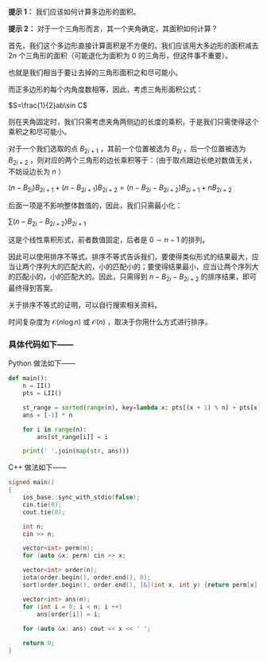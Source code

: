 **提示 1：** 我们应该如何计算多边形的面积。

**提示 2：** 对于一个三角形而言，其一个夹角确定，其面积如何计算？

首先，我们这个多边形直接计算面积是不方便的。我们应该用大多边形的面积减去 $2n$ 个三角形的面积（可能退化为面积为 $0$ 的三角形，但这件事不重要）。

也就是我们相当于要让去掉的三角形面积之和尽可能小。

而正多边形的每个内角度数相等，因此，考虑三角形面积公式：

$S=\frac{1}{2}ab\sin C$ 

则在夹角固定时，我们只需考虑夹角两侧边的长度的乘积，于是我们只需使得这个乘积之和尽可能小。

对于一个我们选取的点 $B_{2i+1}$ ，其前一个位置被选为 $B_{2i}$ ，后一个位置被选为 $B_{2i+2}$ ，则对应的两个三角形的边长乘积等于：（由于取点跟边长绝对数值无关，不妨设边长为 $n$ ）

$(n-B_{2i})B_{2i+1}+(n-B_{2i+1})B_{2i+2}=(n-B_{2i}-B_{2i+2})B_{2i+1}+nB_{2i+2}$

后面一项是不影响整体数值的，因此，我们只需最小化：

$\sum(n-B_{2i}-B_{2i+2})B_{2i+1}$

这是个线性乘积形式，前者数值固定，后者是 $0\sim n-1$ 的排列。

因此可以使用排序不等式。排序不等式告诉我们，要使得类似形式的结果最大，应当让两个序列大的匹配大的，小的匹配小的；要使得结果最小，应当让两个序列大的匹配小的，小的匹配大的。因此，只需得到 $n-B_{2i}-B_{2i+2}$ 的排序结果，即可最终得到答案。

关于排序不等式的证明，可以自行搜索相关资料。

时间复杂度为 $\mathcal{O}(n\log n)$ 或 $\mathcal{O}(n)$ ，取决于你用什么方式进行排序。

### 具体代码如下——

Python 做法如下——

```Python []
def main():
    n = II()
    pts = LII()

    st_range = sorted(range(n), key=lambda x: pts[(x + 1) % n] + pts[x])
    ans = [-1] * n

    for i in range(n):
        ans[st_range[i]] = i

    print(' '.join(map(str, ans)))
```

C++ 做法如下——

```cpp []
signed main()
{
    ios_base::sync_with_stdio(false);
    cin.tie(0);
    cout.tie(0);

    int n;
    cin >> n;

    vector<int> perm(n);
    for (auto &x: perm) cin >> x;

    vector<int> order(n);
    iota(order.begin(), order.end(), 0);
    sort(order.begin(), order.end(), [&](int x, int y) {return perm[x] + perm[(x + 1) % n] < perm[y] + perm[(y + 1) % n];});

    vector<int> ans(n);
    for (int i = 0; i < n; i ++)
        ans[order[i]] = i;
    
    for (auto &x: ans) cout << x << ' ';

    return 0;
}
```
